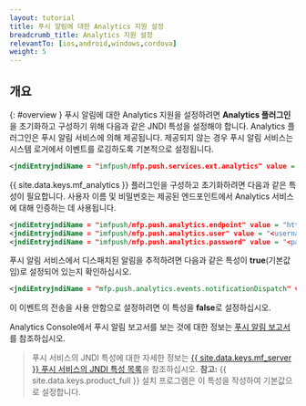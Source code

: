 ```yaml
---
layout: tutorial
title: 푸시 알림에 대한 Analytics 지원 설정
breadcrumb_title: Analytics 지원 설정
relevantTo: [ios,android,windows,cordova]
weight: 5
---
```

<!-- NLS_CHARSET=UTF-8 -->
## 개요
{: #overview }
푸시 알림에 대한 Analytics 지원을 설정하려면 **Analytics 플러그인**을 초기화하고 구성하기 위해 다음과 같은 JNDI 특성을 설정해야 합니다. Analytics 플러그인은 푸시 알림 서비스에 의해 제공됩니다. 제공되지 않는 경우 푸시 알림 서비스는 시스템 로거에서 이벤트를 로깅하도록 기본적으로 설정됩니다. 

```xml
<jndiEntryjndiName = "imfpush/mfp.push.services.ext.analytics" value = "com.ibm.mfp.push.server.analytics.plugin.AnalyticsPlugin"/>
```

{{ site.data.keys.mf_analytics }} 플러그인을 구성하고 초기화하려면 다음과 같은 특성이 필요합니다. 사용자 이름 및 비밀번호는 제공된 엔드포인트에서 Analytics 서비스에 대해 인증하는 데 사용됩니다. 

```xml
<jndiEntryjndiName = "imfpush/mfp.push.analytics.endpoint" value = "http://<mfpserver:port>/analytics-service/rest/data"/>
<jndiEntryjndiName = "imfpush/mfp.push.analytics.user" value = "<username>"/>  
<jndiEntryjndiName = "imfpush/mfp.push.analytics.password" value = "<password>"/>
```

<!--
Push is meant to send two types of analytics events to the Analytics service. These are:

* Subscriptions/Un-subscriptions: To track the subscriptions to notifications.
* Push notifications: To track the push notifications dispatched out of the push notification service.

14/11/2016 only push notifications show up in reports, so we are removing any mention of the other events in the meantime, until there is a way to report on the other events.
-->

푸시 알림 서비스에서 디스패치된 알림을 추적하려면 다음과 같은 특성이 **true**(기본값임)로 설정되어 있는지 확인하십시오. 

<!--
<jndiEntryjndiName = "imfpush/mfp.push.analytics.events.tagSubscribe" value = "true"/>
<jndiEntryjndiName = "imfpush/mfp.push.analytics.events.tagUnSubscribe" value = "true"/>
-->

```xml
<jndiEntryjndiName = "mfp.push.analytics.events.notificationDispatch" value = "true"/>
```

이 이벤트의 전송을 사용 안함으로 설정하려면 이 특성을 **false**로 설정하십시오. 

Analytics Console에서 푸시 알림 보고서를 보는 것에 대한 정보는 [푸시 알림 보고서](../../analytics/console/push-notifications/)를 참조하십시오. 

> 푸시 서비스의 JNDI 특성에 대한 자세한 정보는 [{{ site.data.keys.mf_server }} 푸시 서비스의 JNDI 특성 목록](../../installation-configuration/production/server-configuration/#list-of-jndi-properties-for-mobilefirst-server-push-service)을 참조하십시오.
> **참고:** {{ site.data.keys.product_full }} 설치 프로그램은 이 특성을 작성하여 기본값으로 설정합니다. 
